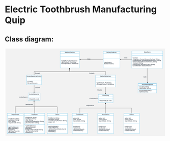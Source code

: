 # Electric Toothbrush Manufacturing Quip  
## Class diagram:  
![picture alt]( Class_Diagram.png "Title is optional")
